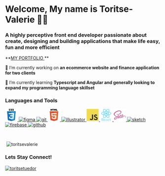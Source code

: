 

# Welcome, My name is Toritse-Valerie 👋🏾
<h3 align="left">A highly perceptive front end developer passionate about create, designing and building applications that make life easy, fun and more efficient</h3>

 **<a href="https://toritsetuedor.com/">MY PORTFOLIO </a> **

🔭 I’m currently working on **an ecommerce website and finance application for two clients**

🌱 I’m currently learning **Typescript and Angular and generally looking to expand my programming language skillset**


<h3 align="left">Languages and Tools</h3>
<p align="left"> <a href="https://www.w3schools.com/css/" target="_blank" rel="noreferrer"> <img src="https://raw.githubusercontent.com/devicons/devicon/master/icons/css3/css3-original-wordmark.svg" alt="css3" width="40" height="40"/> 
</a> <a href="https://www.figma.com/" target="_blank" rel="noreferrer"> <img src="https://www.vectorlogo.zone/logos/figma/figma-icon.svg" alt="figma" width="40" height="40"/> </a> 
<a href="https://git-scm.com/" target="_blank" rel="noreferrer"> <img src="https://www.vectorlogo.zone/logos/git-scm/git-scm-icon.svg" alt="git" width="40" height="40"/> </a> 
<a href="https://www.w3.org/html/" target="_blank" rel="noreferrer"> <img src="https://raw.githubusercontent.com/devicons/devicon/master/icons/html5/html5-original-wordmark.svg" alt="html5" width="40" height="40"/> 
</a> <a href="https://www.adobe.com/in/products/illustrator.html" target="_blank" rel="noreferrer"> <img src="https://www.vectorlogo.zone/logos/adobe_illustrator/adobe_illustrator-icon.svg" alt="illustrator" width="40" height="40"/> </a> 
<a href="https://developer.mozilla.org/en-US/docs/Web/JavaScript" target="_blank" rel="noreferrer"> <img src="https://raw.githubusercontent.com/devicons/devicon/master/icons/javascript/javascript-original.svg" alt="javascript" width="40" height="40"/> </a> 
<a href="https://reactjs.org/" target="_blank" rel="noreferrer"> <img src="https://raw.githubusercontent.com/devicons/devicon/master/icons/react/react-original-wordmark.svg" alt="react" width="40" height="40"/> </a> 
<a href="https://sass-lang.com" target="_blank" rel="noreferrer"> <img src="https://raw.githubusercontent.com/devicons/devicon/master/icons/sass/sass-original.svg" alt="sass" width="40" height="40"/> </a> 
<a href="https://www.sketch.com/" target="_blank" rel="noreferrer"> <img src="https://www.vectorlogo.zone/logos/sketchapp/sketchapp-icon.svg" alt="sketch" width="40" height="40"/> </a> 
<a href="" target="_blank" rel="noreferrer"> <img src="https://www.vectorlogo.zone/logos/firebase/firebase-icon.svg" alt="firebase" width="40" height="40"/> </a> 
<a href="" target="_blank" rel="noreferrer"> <img src="https://www.vectorlogo.zone/logos/github/github-tile.svg" alt="github" width="40" height="40"/> </a> </p>




 











<p>&nbsp;<img align="center" src="https://github-readme-stats.vercel.app/api?username=toritsevalerie&show_icons=true&locale=en" alt="toritsevalerie" /></p>

<h3 align="left">Lets Stay Connect!</h3>
<p align="left">
<a href="https://linkedin.com/in/toritsetuedor" target="blank"><img align="center" src="https://raw.githubusercontent.com/rahuldkjain/github-profile-readme-generator/master/src/images/icons/Social/linked-in-alt.svg" alt="toritsetuedor" height="30" width="40" /></a>
</p>

<!---
toritsevalerie/toritsevalerie is a ✨ special ✨ repository because its `README.md` (this file) appears on your GitHub profile.
You can click the Preview link to take a look at your changes.
--->
